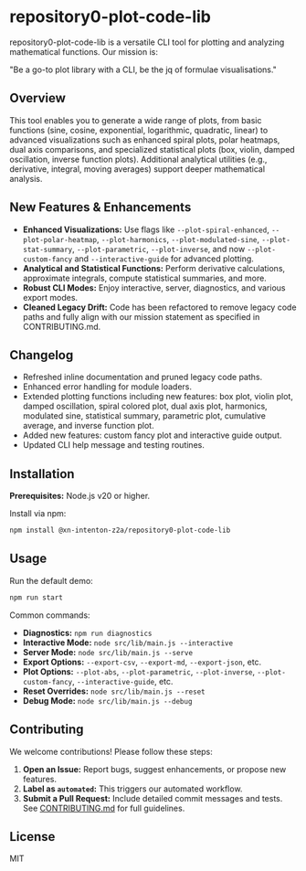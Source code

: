 # repository0-plot-code-lib

repository0-plot-code-lib is a versatile CLI tool for plotting and analyzing mathematical functions. Our mission is:

"Be a go-to plot library with a CLI, be the jq of formulae visualisations."

## Overview

This tool enables you to generate a wide range of plots, from basic functions (sine, cosine, exponential, logarithmic, quadratic, linear) to advanced visualizations such as enhanced spiral plots, polar heatmaps, dual axis comparisons, and specialized statistical plots (box, violin, damped oscillation, inverse function plots). Additional analytical utilities (e.g., derivative, integral, moving averages) support deeper mathematical analysis.

## New Features & Enhancements

- **Enhanced Visualizations:** Use flags like `--plot-spiral-enhanced`, `--plot-polar-heatmap`, `--plot-harmonics`, `--plot-modulated-sine`, `--plot-stat-summary`, `--plot-parametric`, `--plot-inverse`, and now `--plot-custom-fancy` and `--interactive-guide` for advanced plotting.
- **Analytical and Statistical Functions:** Perform derivative calculations, approximate integrals, compute statistical summaries, and more.
- **Robust CLI Modes:** Enjoy interactive, server, diagnostics, and various export modes.
- **Cleaned Legacy Drift:** Code has been refactored to remove legacy code paths and fully align with our mission statement as specified in CONTRIBUTING.md.

## Changelog

- Refreshed inline documentation and pruned legacy code paths.
- Enhanced error handling for module loaders.
- Extended plotting functions including new features: box plot, violin plot, damped oscillation, spiral colored plot, dual axis plot, harmonics, modulated sine, statistical summary, parametric plot, cumulative average, and inverse function plot.
- Added new features: custom fancy plot and interactive guide output.
- Updated CLI help message and testing routines.

## Installation

**Prerequisites:** Node.js v20 or higher.

Install via npm:

```bash
npm install @xn-intenton-z2a/repository0-plot-code-lib
```

## Usage

Run the default demo:

```bash
npm run start
```

Common commands:

- **Diagnostics:** `npm run diagnostics`
- **Interactive Mode:** `node src/lib/main.js --interactive`
- **Server Mode:** `node src/lib/main.js --serve`
- **Export Options:** `--export-csv`, `--export-md`, `--export-json`, etc.
- **Plot Options:** `--plot-abs`, `--plot-parametric`, `--plot-inverse`, `--plot-custom-fancy`, `--interactive-guide`, etc.
- **Reset Overrides:** `node src/lib/main.js --reset`
- **Debug Mode:** `node src/lib/main.js --debug`

## Contributing

We welcome contributions! Please follow these steps:

1. **Open an Issue:** Report bugs, suggest enhancements, or propose new features.
2. **Label as `automated`:** This triggers our automated workflow.
3. **Submit a Pull Request:** Include detailed commit messages and tests. See [CONTRIBUTING.md](./CONTRIBUTING.md) for full guidelines.

## License

MIT
